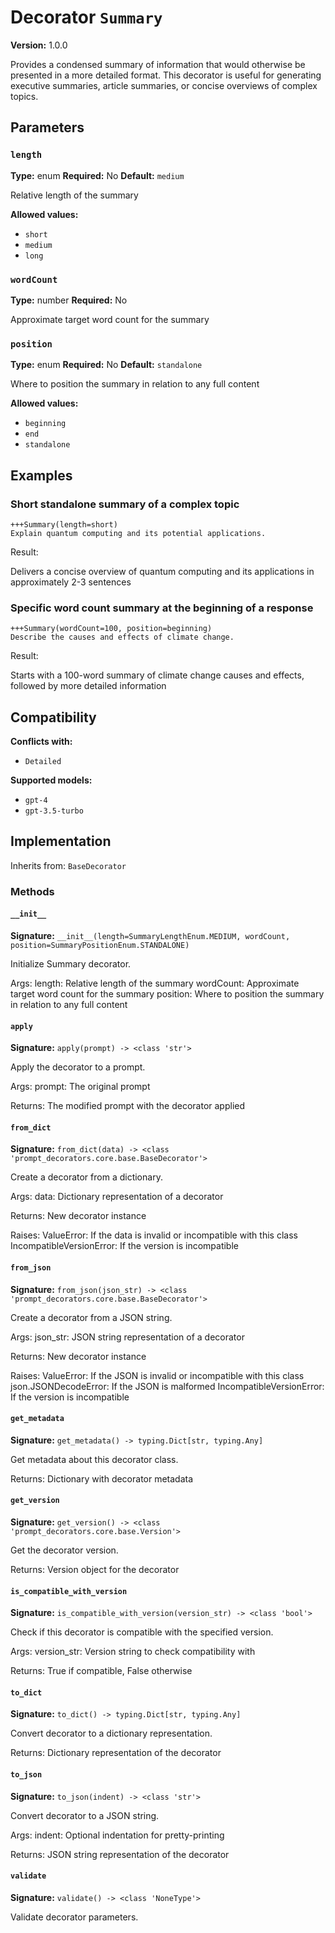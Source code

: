 # Decorator `Summary`

**Version:** 1.0.0

Provides a condensed summary of information that would otherwise be presented in a more detailed format. This decorator is useful for generating executive summaries, article summaries, or concise overviews of complex topics.

## Parameters

### `length`

**Type:** enum
**Required:** No
**Default:** `medium`

Relative length of the summary

**Allowed values:**

- `short`
- `medium`
- `long`

### `wordCount`

**Type:** number
**Required:** No

Approximate target word count for the summary

### `position`

**Type:** enum
**Required:** No
**Default:** `standalone`

Where to position the summary in relation to any full content

**Allowed values:**

- `beginning`
- `end`
- `standalone`

## Examples

### Short standalone summary of a complex topic

```
+++Summary(length=short)
Explain quantum computing and its potential applications.
```

Result:

Delivers a concise overview of quantum computing and its applications in approximately 2-3 sentences

### Specific word count summary at the beginning of a response

```
+++Summary(wordCount=100, position=beginning)
Describe the causes and effects of climate change.
```

Result:

Starts with a 100-word summary of climate change causes and effects, followed by more detailed information

## Compatibility

**Conflicts with:**

- `Detailed`

**Supported models:**

- `gpt-4`
- `gpt-3.5-turbo`

## Implementation

Inherits from: `BaseDecorator`

### Methods

#### `__init__`

**Signature:** `__init__(length=SummaryLengthEnum.MEDIUM, wordCount, position=SummaryPositionEnum.STANDALONE)`

Initialize Summary decorator.

Args:
    length: Relative length of the summary
    wordCount: Approximate target word count for the summary
    position: Where to position the summary in relation to any full content

#### `apply`

**Signature:** `apply(prompt) -> <class 'str'>`

Apply the decorator to a prompt.

Args:
    prompt: The original prompt

Returns:
    The modified prompt with the decorator applied

#### `from_dict`

**Signature:** `from_dict(data) -> <class 'prompt_decorators.core.base.BaseDecorator'>`

Create a decorator from a dictionary.

Args:
    data: Dictionary representation of a decorator

Returns:
    New decorator instance

Raises:
    ValueError: If the data is invalid or incompatible with this class
    IncompatibleVersionError: If the version is incompatible

#### `from_json`

**Signature:** `from_json(json_str) -> <class 'prompt_decorators.core.base.BaseDecorator'>`

Create a decorator from a JSON string.

Args:
    json_str: JSON string representation of a decorator

Returns:
    New decorator instance

Raises:
    ValueError: If the JSON is invalid or incompatible with this class
    json.JSONDecodeError: If the JSON is malformed
    IncompatibleVersionError: If the version is incompatible

#### `get_metadata`

**Signature:** `get_metadata() -> typing.Dict[str, typing.Any]`

Get metadata about this decorator class.

Returns:
    Dictionary with decorator metadata

#### `get_version`

**Signature:** `get_version() -> <class 'prompt_decorators.core.base.Version'>`

Get the decorator version.

Returns:
    Version object for the decorator

#### `is_compatible_with_version`

**Signature:** `is_compatible_with_version(version_str) -> <class 'bool'>`

Check if this decorator is compatible with the specified version.

Args:
    version_str: Version string to check compatibility with

Returns:
    True if compatible, False otherwise

#### `to_dict`

**Signature:** `to_dict() -> typing.Dict[str, typing.Any]`

Convert decorator to a dictionary representation.

Returns:
    Dictionary representation of the decorator

#### `to_json`

**Signature:** `to_json(indent) -> <class 'str'>`

Convert decorator to a JSON string.

Args:
    indent: Optional indentation for pretty-printing

Returns:
    JSON string representation of the decorator

#### `validate`

**Signature:** `validate() -> <class 'NoneType'>`

Validate decorator parameters.
